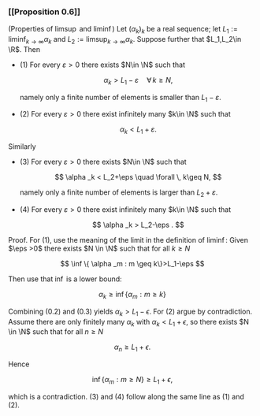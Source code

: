 ### [[Proposition 0.6]]

(Properties of $\limsup$ and $\liminf$) Let $(\alpha _k)_k$ be a real sequence; let $L_1:= \liminf _{k\to \infty } \alpha _k$ and $L_2:= \limsup _{k\to \infty } \alpha _k$. Suppose further that $L_1,L_2\in \R$. Then

- (1) For every $\varepsilon >0$ there exists $N\in \N$ such that

  $$ \alpha _k > L_1 - \varepsilon \quad \forall \, k\geq N, $$

  namely only a finite number of elements is smaller than $L_1 - \varepsilon$.

- (2) For every $\varepsilon >0$ there exist infinitely many $k\in \N$ such that

  $$ \alpha _k < L_1+\varepsilon . $$

Similarly

- (3) For every $\varepsilon >0$ there exists $N\in \N$ such that

  $$ \alpha _k < L_2+\eps \quad \forall \, k\geq N, $$

  namely only a finite number of elements is larger than $L_2 + \varepsilon$.

- (4) For every $\varepsilon >0$ there exist infinitely many $k\in \N$ such that

  $$ \alpha _k > L_2-\eps . $$

Proof. For (1), use the meaning of the limit in the definition of $\liminf$: Given $\eps >0$ there exists $N \in \N$ such that for all $k \geq N$



$$  \inf \{ \alpha _m : m \geq k\}>L_1-\eps $$

Then use that $\inf$ is a lower bound:



$$  \alpha _k \geq \inf \{ \alpha _m : m \geq k\} $$

Combining (0.2) and (0.3) yields $\alpha _k > L_1 -\epsilon$. For (2) argue by contradiction. Assume there are only finitely many $\alpha _k$ with $\alpha _k < L_1 +\epsilon$, so there exists $N \in \N$ such that for all $n \geq N$

$$ \alpha _n \geq L_1+\epsilon . $$

Hence

$$ \inf \{ \alpha _m : m \geq N\} \geq L_1+\epsilon , $$

which is a contradiction. (3) and (4) follow along the same line as (1) and (2).